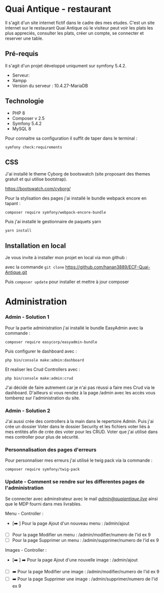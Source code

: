 # Quai Antique - restaurant

Il s'agit d'un site internet fictif dans le cadre des mes etudes.
C'est un site internet sur le restaurant Quai Antique où le visiteur peut voir les plats les plus appreciés, consulter les plats, créer un compte, se connecter et reserver une table.

## Pré-requis

Il s'agit d'un projet développé uniqument sur symfony 5.4.2.

- Serveur:
- Xampp
- Version du serveur : 10.4.27-MariaDB

## Technologie

- PHP 8
- Composer v 2.5
- Symfony 5.4.2
- MySQL 8

Pour connaitre sa configuration il suffit de taper dans le terminal :

`symfony check:requirements`

## CSS

J'ai installé le theme Cyborg de bootswatch (site proposant des themes gratuit et qui utilise bootstrap).

https://bootswatch.com/cyborg/

Pour la stylisation des pages j'ai installé le bundle webpack encore en tapant :

`composer require symfony/webpack-encore-bundle`

Puis j'ai installé le gestionnaire de paquets yarn

`yarn install`

## Installation en local

Je vous invite à installer mon projet en local via mon github :

avec la commande `git clone` https://github.com/hanan3889/ECF-Quai-Antique.git

Puis `composer update`
pour installer et mettre à jour composer

# Administration

### Admin - Solution 1

Pour la partie administration j'ai installé le bundle EasyAdmin avec la commande :

`composer require easycorp/easyadmin-bundle`

Puis configurer le dashboard avec :

`php bin/console make:admin:dashboard`

Et realiser les Crud Controllers avec :

`php bin/console make:admin:crud`

J'ai décidé de faire autrement car je n'ai pas réussi a faire mes Crud via le dashboard.
D'ailleurs si vous rendez à la page /admin avec les accès vous tomberez sur l'administration du site.

### Admin - Solution 2

J'ai aussi crée des controllers à la main dans le repertoire Admin.
Puis j'ai crée un dossier Voter dans le dossier Security et les fichiers voter liés à mes entités afin de crée des voter pour les CRUD.
Voter que j'ai utilisé dans mes controller pour plus de sécurité.

### Personnalisation des pages d'erreurs

Pour personnaliser mes erreurs j'ai utilisé le twig pack via la commande :

`composer require symfony/twig-pack`

### Update - Comment se rendre sur les differentes pages de l'administration

Se connecter avec adminstrateur avec le mail *admin@quaiantique.live* ainsi que le MDP fourni dans mes livrables.

Menu - Controller :

- [➡️ ] Pour la page Ajout d'un nouveau menu : /admin/ajout
- [ ] Pour la page Modifier un menu : /admin/modifier/numero de l'id ex 9
- [ ] Pour la page Supprimer un menu : /admin/supprimer/numero de l'id ex 9

Images - Controller :

- [➡️ ] ➡️ Pour la page Ajout d'une nouvelle image : /admin/ajout
- [ ] ➡️ Pour la page Modifier une image : /admin/modifier/numero de l'id ex 9
- [ ] ➡️ Pour la page Supprimer une image : /admin/supprimer/numero de l'id ex 9
